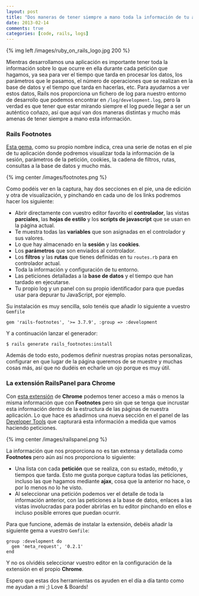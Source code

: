 ```yaml
---
layout: post
title: "Dos maneras de tener siempre a mano toda la información de tu aplicación mientras la desarrollas"
date: 2013-02-14
comments: true
categories: [code, rails, logs]
---
```

{% img left /images/ruby_on_rails_logo.jpg 200 %}

Mientras desarrollamos una aplicación es importante tener toda la información sobre lo que ocurre en ella durante cada petición que hagamos, ya sea para ver el tiempo que tarda en procesar los datos, los parámetros que le pasamos, el número de operaciones que se realizan en la base de datos y el tiempo que tarda en hacerlas, etc. Para ayudarnos a ver estos datos, Rails nos proporciona un fichero de log para nuestro entorno de desarrollo que podemos encontrar en <code>/log/development.log</code>, pero la verdad es que tener que estar mirando siempre el log puede llegar a ser un auténtico coñazo, así que aquí van dos maneras distintas y mucho más amenas de tener siempre a mano esta información.

<!--more-->

### Rails Footnotes ###
<a href="https://github.com/josevalim/rails-footnotes" target="_blank" title="Rails Footnotes en GitHub">Esta gema</a>, como su propio nombre indica, crea una serie de notas en el pie de tu aplicación donde podremos visualizar toda la información de la sesión, parámetros de la petición, cookies, la cadena de filtros, rutas, consultas a la base de datos y mucho más.

{% img center /images/footnotes.png %}

Como podéis ver en la captura, hay dos secciones en el pie, una de edición y otra de visualización, y pinchando en cada uno de los links podremos hacer los siguiente:

* Abrir directamente con vuestro editor favorito el **controlador**, las vistas **parciales**, las **hojas de estilo** y los **scripts de javascript** que se usan en la página actual.
* Te muestra todas las **variables** que son asignadas en el controlador y sus valores.
* Lo que hay almacenado en la **sesión** y las **cookies**.
* Los **parámetros** que son enviados al controlador.
* Los **filtros** y las **rutas** que tienes definidas en tu <code>routes.rb</code> para en controlador actual.
* Toda la información y configuración de tu entorno.
* Las peticiones detalladas a la **base de datos** y el tiempo que han tardado en ejecutarse.
* Tu propio log y un panel con su propio identificador para que puedas usar para depurar tu JavaScript, por ejemplo.

Su instalación es muy sencilla, solo tenéis que añadir lo siguiente a vuestro <code>Gemfile</code>

    gem 'rails-footnotes', '>= 3.7.9', :group => :development

Y a continuación lanzar el generador:

    $ rails generate rails_footnotes:install

Además de todo esto, podemos definir nuestras propias notas personalizas, configurar en que lugar de la página queremos de se muestre y muchas cosas más, así que no dudéis en echarle un ojo porque es muy útil.

### La extensión RailsPanel para Chrome ###
Con <a href="https://chrome.google.com/webstore/detail/railspanel/gjpfobpafnhjhbajcjgccbbdofdckggg" target="_blank" title="RailsPanel en Chrome Web Store">esta extensión</a> de **Chrome** podemos tener acceso a más o menos la misma información que con **Footnotes** pero sin que se tenga que incrustar esta información dentro de la estructura de las páginas de nuestra aplicación. Lo que hace es añadirnos una nueva sección en el  panel de las <a href="https://developers.google.com/chrome-developer-tools/" target="_blank" title="Chrome Developer Tools">Developer Tools</a> que capturará esta información a medida que vamos haciendo peticiones.

{% img center /images/railspanel.png %}

La información que nos proporciona no es tan extensa y detallada como **Footnotes** pero aún así nos proporciona lo siguiente:

* Una lista con cada **petición** que se realiza, con su estado, método, y tiempos que tarda. Esto me gusta porque captura todas las peticiones, incluso las que hagamos mediante **ajax**, cosa que la anterior no hace, o por lo menos no lo he visto.
* Al seleccionar una petición podemos ver el detalle de toda la información anterior, con las peticiones a la base de datos, enlaces a las vistas involucradas para poder abrirlas en tu editor pinchando en ellos e incluso posible errores que puedan ocurrir.

Para que funcione, además de instalar la extensión, debéis añadir la siguiente gema a vuestro <code>Gemfile</code>:

    group :development do
	  gem 'meta_request', '0.2.1' 
	end

Y no os olvidéis seleccionar vuestro editor en la configuración de la extensión en el propio **Chrome**.

Espero que estas dos herramientas os ayuden en el día a día tanto como me ayudan a mi ;)
Love & Boards!



